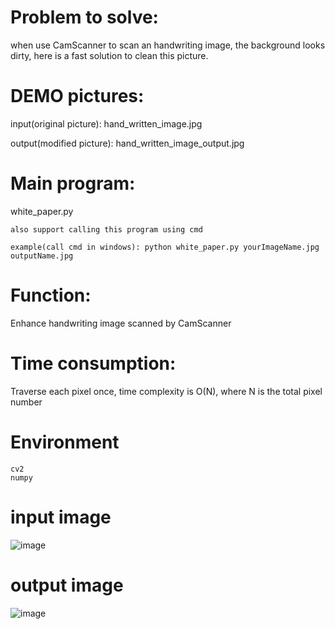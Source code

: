 

# Problem to solve:
when use CamScanner to scan an handwriting image, the background looks dirty, here is a fast solution to clean this picture.

# DEMO pictures:
input(original picture): hand_written_image.jpg

output(modified picture): hand_written_image_output.jpg

# Main program: 
white_paper.py

    also support calling this program using cmd
    
    example(call cmd in windows): python white_paper.py yourImageName.jpg outputName.jpg

# Function: 
Enhance handwriting image scanned by CamScanner

# Time consumption: 
Traverse each pixel once, time complexity is O(N), where N is the total pixel number 

# Environment
    cv2
    numpy


# input image
![image](https://user-images.githubusercontent.com/57114278/112405336-118dca00-8ce0-11eb-9d79-a4fe36806fda.png)
# output image
![image](https://user-images.githubusercontent.com/57114278/112405347-1783ab00-8ce0-11eb-8342-90d92572c7cc.png)


